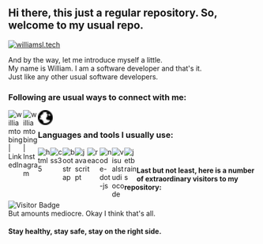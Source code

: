 ## Hi there, this just a regular repository. So, welcome to my usual repo.

[![williamsl.tech](https://res.cloudinary.com/dox0nkwax/image/upload/v1606375628/williamsl.tech_hzgblu.png)](https://williamsl.tech/)

And by the way, let me introduce myself a little.
<br />
My name is William. I am a software developer and that's it.
<br />
Just like any other usual software developers.

### Following are usual ways to connect with me:

[<img align="left" alt="williamtobing | LinkedIn" width="30px" src="https://cdn.jsdelivr.net/npm/simple-icons@v3/icons/linkedin.svg" />][linkedin]
[<img align="left" alt="williamtobing | Instagram" width="30px" src="https://cdn.jsdelivr.net/npm/simple-icons@v3/icons/instagram.svg" />][instagram]
[<img align="left" alt="williamtobing | Website" width="30px" src="https://raw.githubusercontent.com/iconic/open-iconic/master/svg/globe.svg" />][website]

<br />

### Languages and tools I usually use:
<img align="left" alt="html5" width="25px" src="https://cdn.jsdelivr.net/npm/simple-icons@v3/icons/html5.svg" />
<img align="left" alt="css3" width="25px" src="https://cdn.jsdelivr.net/npm/simple-icons@v3/icons/css3.svg" />
<img align="left" alt="bootstrap" width="25px" src="https://cdn.jsdelivr.net/npm/simple-icons@v3/icons/bootstrap.svg" />
<img align="left" alt="javascript" width="25px" src="https://cdn.jsdelivr.net/npm/simple-icons@v3/icons/javascript.svg" />
<img align="left" alt="react" width="25px" src="https://cdn.jsdelivr.net/npm/simple-icons@v3/icons/react.svg" />
<img align="left" alt="node-dot-js" width="25px" src="https://cdn.jsdelivr.net/npm/simple-icons@v3/icons/node-dot-js.svg" />
<img align="left" alt="visualstudiocode" width="25px" src="https://cdn.jsdelivr.net/npm/simple-icons@v3/icons/visualstudiocode.svg" />
<img align="left" alt="jetbrains" width="25px" src="https://cdn.jsdelivr.net/npm/simple-icons@v3/icons/jetbrains.svg" />

<br />

#### Last but not least, here is a number of extraordinary visitors to my repository:

![Visitor Badge](https://visitor-badge.laobi.icu/badge?page_id=williamtobing.williamtobing)
<br />
But amounts mediocre. Okay I think that's all.

#### Stay healthy, stay safe, stay on the right side.


<!-- Definition -->
[linkedin]: https://www.linkedin.com/in/williamtobing/
[instagram]: https://www.instagram.com/william_lumbantobing/
[website]: https://williamsl.tech/
